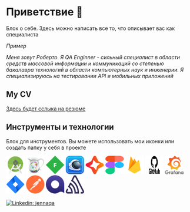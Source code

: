 # Приветствие  🦕

Блок о себе. Здесь можно написать все то, что описывает вас как специалиста 

_Пример_ 

_Меня зовут Роберто. Я QA Enginner - cильный специалист в области средств массовой информации и коммуникаций со степенью бакалавра технологий в области компьютерных наук и инженерии. Я специализируюсь на тестировании API и мобильных приложений_

## My CV 

[Здесь будет сслыка на резюме](https://ссылочку_сюда)

## Инструменты и технологии
Блок для инструментов. Вы можете использовать мои иконки или создать папку у себя в проекте

<p align="left">
<img src="https://github.com/qajenna/qajenna/blob/main/icons/Android%20Studio.png" alt="Android Studio" width="50" height="50" />
<img src="https://github.com/qajenna/qajenna/blob/main/icons/Charles.png" alt="Charles" width="50" height="50" />
<img src="https://github.com/qajenna/qajenna/blob/main/icons/Fiddler.png" alt="Fiddler" width="50" height="50" /> 
<img src="https://github.com/qajenna/qajenna/blob/main/icons/Proxyman.png" alt="Proxyman" width="50" height="50" /> 
<img src="https://github.com/qajenna/qajenna/blob/main/icons/Codemagic.png" alt="Codemagic" width="50" height="50" /> 
<img src="https://github.com/qajenna/qajenna/blob/main/icons/Figma.svg" alt="Figma" width="50" height="50" /> 
<img src="https://github.com/qajenna/qajenna/blob/main/icons/Firebase.png" alt="Firebase" width="50" height="50" /> 
<img src="https://github.com/qajenna/qajenna/blob/main/icons/GitHub.png" alt="Github" width="50" height="50" /> 
<img src="https://github.com/qajenna/qajenna/blob/main/icons/Grafana.png" alt="Grafana" width="50" height="50" />
<img src="https://github.com/qajenna/qajenna/blob/main/icons/Jira.png" alt="Jira" width="50" height="50" />
<img src="https://github.com/qajenna/qajenna/blob/main/icons/Postman.png" alt="Postman" width="50" height="50" />
<img src="https://github.com/qajenna/qajenna/blob/main/icons/Qase.io.png" alt="Qase.io" width="50" height="50" />
<img src="https://github.com/qajenna/qajenna/blob/main/icons/Sentry.png" alt="Sentry" width="50" height="50" />
  
                                                                                                           




</p>


[![Linkedin: jennaqa](https://img.shields.io/badge/-jennaqa-blue?style=flat-square&logo=Linkedin&logoColor=white&link=https://www.linkedin.com/in/jennaqa/)](https://www.linkedin.com/in/jennaqa/)

